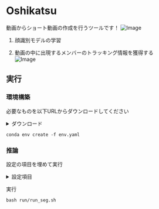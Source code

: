 # Oshikatsu
動画からショート動画の作成を行うツールです！
![Image](https://github.com/user-attachments/assets/133bae31-1514-406b-9cff-07f6f8431669)
1. 顔識別モデルの学習

2. 動画の中に出現するメンバーのトラッキング情報を獲得する  
![Image](https://github.com/user-attachments/assets/d52ef743-e9e1-4609-8ec6-deb9f0c22bdd)



## 実行
### 環境構築
必要なものを以下URLからダウンロードしてください
<details><summary>ダウンロード</summary>

・[YOLOv11 weights](https://github.com/ultralytics/ultralytics)  
・[Tracking Model](https://github.com/ultralytics/ultralytics/tree/main/ultralytics/cfg/trackers)

</details>

```
conda env create -f env.yaml
```

### 推論
設定の項目を埋めて実行
<details><summary>設定項目</summary>

・`MOVNAME`             ：movie name (data/mp4/MOVNAME.mp4)  
・`YOLO_WEIGHTS`        ：YOLO11 weights (yolo11X.pt)  
・`FACENET_WEIGHTS`     ：FaceNet weights (facenet_X.pt)  
・`TRACKING_YAML`       ：Tracking Model (botsort or bytetrack.yaml)  
・`MEMBER_LIST`         ：メンバーのリスト  
・`MEMBER_ENJP_LIST`    ：メンバーの名前の日本語/英語データ  
・`FONT_PATH`           ：使用するフォント  
・`DEVICE`              ：cuda or mps or cpu  

</details>

実行
```
bash run/run_seg.sh
```